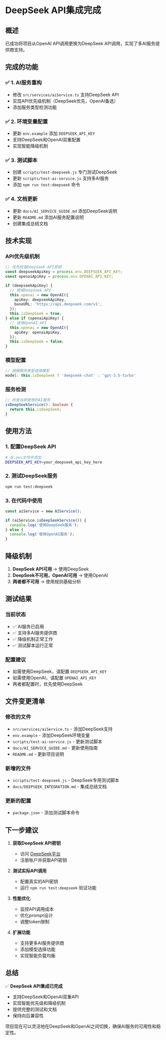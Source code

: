 # DeepSeek API集成完成

## 概述

已成功将项目从OpenAI API调用更换为DeepSeek API调用，实现了多AI服务提供商支持。

## 完成的功能

### ✅ 1. AI服务重构
- 修改 `src/services/aiService.ts` 支持DeepSeek API
- 实现API优先级机制（DeepSeek优先，OpenAI备选）
- 添加服务类型检测功能

### ✅ 2. 环境变量配置
- 更新 `env.example` 添加 `DEEPSEEK_API_KEY`
- 支持DeepSeek和OpenAI双重配置
- 实现智能降级机制

### ✅ 3. 测试脚本
- 创建 `scripts/test-deepseek.js` 专门测试DeepSeek
- 更新 `scripts/test-ai-service.js` 支持多AI服务
- 添加 `npm run test:deepseek` 命令

### ✅ 4. 文档更新
- 更新 `docs/AI_SERVICE_GUIDE.md` 添加DeepSeek说明
- 更新 `README.md` 添加AI服务配置说明
- 创建集成总结文档

## 技术实现

### API优先级机制
```typescript
// 优先检查DeepSeek API密钥
const deepseekApiKey = process.env.DEEPSEEK_API_KEY;
const openaiApiKey = process.env.OPENAI_API_KEY;

if (deepseekApiKey) {
  // 使用DeepSeek API
  this.openai = new OpenAI({
    apiKey: deepseekApiKey,
    baseURL: 'https://api.deepseek.com/v1',
  });
  this.isDeepSeek = true;
} else if (openaiApiKey) {
  // 使用OpenAI API
  this.openai = new OpenAI({
    apiKey: openaiApiKey,
  });
  this.isDeepSeek = false;
}
```

### 模型配置
```typescript
// 根据服务类型选择模型
model: this.isDeepSeek ? 'deepseek-chat' : 'gpt-3.5-turbo'
```

### 服务检测
```typescript
// 检查当前使用的AI服务
isDeepSeekService(): boolean {
  return this.isDeepSeek;
}
```

## 使用方法

### 1. 配置DeepSeek API
```bash
# 在.env文件中添加
DEEPSEEK_API_KEY=your_deepseek_api_key_here
```

### 2. 测试DeepSeek服务
```bash
npm run test:deepseek
```

### 3. 在代码中使用
```typescript
const aiService = new AIService();

if (aiService.isDeepSeekService()) {
  console.log('使用DeepSeek服务');
} else {
  console.log('使用OpenAI服务');
}
```

## 降级机制

1. **DeepSeek API可用** → 使用DeepSeek
2. **DeepSeek不可用，OpenAI可用** → 使用OpenAI
3. **两者都不可用** → 使用规则基础分析

## 测试结果

### 当前状态
- ✅ AI服务已启用
- ✅ 支持多AI服务提供商
- ✅ 降级机制正常工作
- ✅ 测试脚本运行正常

### 配置建议
- 如需使用DeepSeek，请配置 `DEEPSEEK_API_KEY`
- 如需使用OpenAI，请配置 `OPENAI_API_KEY`
- 两者都配置时，优先使用DeepSeek

## 文件变更清单

### 修改的文件
- `src/services/aiService.ts` - 添加DeepSeek支持
- `env.example` - 添加DeepSeek环境变量
- `scripts/test-ai-service.js` - 更新测试脚本
- `docs/AI_SERVICE_GUIDE.md` - 更新使用指南
- `README.md` - 更新项目说明

### 新增的文件
- `scripts/test-deepseek.js` - DeepSeek专用测试脚本
- `docs/DEEPSEEK_INTEGRATION.md` - 集成总结文档

### 更新的配置
- `package.json` - 添加测试脚本命令

## 下一步建议

1. **获取DeepSeek API密钥**
   - 访问 [DeepSeek平台](https://platform.deepseek.com/)
   - 注册账户并获取API密钥

2. **测试实际API调用**
   - 配置真实的API密钥
   - 运行 `npm run test:deepseek` 验证功能

3. **性能优化**
   - 监控API调用成本
   - 优化prompt设计
   - 调整token限制

4. **扩展功能**
   - 支持更多AI服务提供商
   - 添加模型选择功能
   - 实现智能负载均衡

## 总结

✅ **DeepSeek API集成已完成**
- 支持DeepSeek和OpenAI双重API
- 实现智能优先级和降级机制
- 提供完整的测试和文档
- 保持向后兼容性

项目现在可以灵活地在DeepSeek和OpenAI之间切换，确保AI服务的可用性和稳定性。 